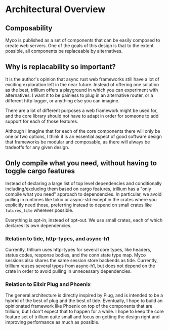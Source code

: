 # Architectural Overview

## Composability

Myco is published as a set of components that can be easily composed
to create web servers. One of the goals of this design is that to the
extent possible, all components be replaceable by alternatives.

## Why is replacability so important?

It is the author's opinion that async rust web frameworks still have a
lot of exciting exploration left in the near future. Instead of
offering one solution as the best, trillium offers a playground in which
you can experiment with alternatives. I want it to be painless to plug
in an alternative router, or a different http logger, or anything else
you can imagine.

There are a lot of different purposes a web framework might be used
for, and the core library should not have to adapt in order for
someone to add support for each of those features.

Although I imagine that for each of the core components there will
only be one or two options, I think it is an essential aspect of good
software design that frameworks be modular and composable, as there
will always be tradeoffs for any given design.

## Only compile what you need, without having to toggle cargo features

Instead of declaring a large list of top level dependencies and
conditionally including/excluding them based on cargo features, trillium
has a "only compile what you need" approach to dependencies.  In
particular, we avoid pulling in runtimes like tokio or async-std
except in the crates where you explicitly need those, preferring
instead to depend on small crates like `futures_lite` wherever
possible.

Everything is opt-in, instead of opt-out. We use small crates, each of
which declares its own dependencies.

### Relation to tide, http-types, and async-h1

Currently, trillium uses http-types for several core types, like headers,
status codes, response bodies, and the conn state type map. Myco
sessions also shares the same session store backends as
tide. Currently, trillium reuses several types from async-h1, but does not
depend on the crate in order to avoid pulling in unnecessary
dependencies.


### Relation to Elixir Plug and Phoenix

The general architecture is directly inspired by Plug, and is intended
to be a hybrid of the best of plug and the best of tide. Eventually, I
hope to build an opinionated framework like Phoenix on top of the
components that are trillium, but I don't expect that to happen for a
while. I hope to keep the core feature set of trillium quite small and
focus on getting the design right and improving performance as much as
possible. 
